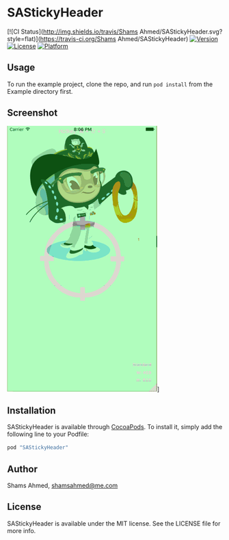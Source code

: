# SAStickyHeader

[![CI Status](http://img.shields.io/travis/Shams Ahmed/SAStickyHeader.svg?style=flat)](https://travis-ci.org/Shams Ahmed/SAStickyHeader)
[![Version](https://img.shields.io/cocoapods/v/SAStickyHeader.svg?style=flat)](http://cocoapods.org/pods/SAStickyHeader)
[![License](https://img.shields.io/cocoapods/l/SAStickyHeader.svg?style=flat)](http://cocoapods.org/pods/SAStickyHeader)
[![Platform](https://img.shields.io/cocoapods/p/SAStickyHeader.svg?style=flat)](http://cocoapods.org/pods/SAStickyHeader)

## Usage

To run the example project, clone the repo, and run `pod install` from the Example directory first.

## Screenshot

![Platform](Screenshot/screenshot.gif)]

## Installation

SAStickyHeader is available through [CocoaPods](http://cocoapods.org). To install
it, simply add the following line to your Podfile:

```ruby
pod "SAStickyHeader"
```

## Author

Shams Ahmed, shamsahmed@me.com

## License

SAStickyHeader is available under the MIT license. See the LICENSE file for more info.
